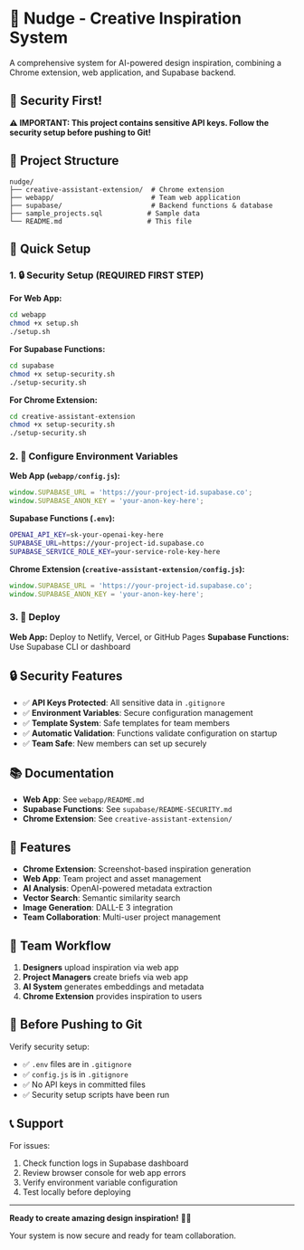 # 🎨 Nudge - Creative Inspiration System

A comprehensive system for AI-powered design inspiration, combining a Chrome extension, web application, and Supabase backend.

## 🔐 Security First!

**⚠️ IMPORTANT: This project contains sensitive API keys. Follow the security setup before pushing to Git!**

## 📁 Project Structure

```
nudge/
├── creative-assistant-extension/  # Chrome extension
├── webapp/                        # Team web application
├── supabase/                      # Backend functions & database
├── sample_projects.sql           # Sample data
└── README.md                     # This file
```

## 🚀 Quick Setup

### 1. 🔒 Security Setup (REQUIRED FIRST STEP)

**For Web App:**
```bash
cd webapp
chmod +x setup.sh
./setup.sh
```

**For Supabase Functions:**
```bash
cd supabase
chmod +x setup-security.sh
./setup-security.sh
```

**For Chrome Extension:**
```bash
cd creative-assistant-extension
chmod +x setup-security.sh
./setup-security.sh
```

### 2. 🔑 Configure Environment Variables

**Web App (`webapp/config.js`):**
```javascript
window.SUPABASE_URL = 'https://your-project-id.supabase.co';
window.SUPABASE_ANON_KEY = 'your-anon-key-here';
```

**Supabase Functions (`.env`):**
```bash
OPENAI_API_KEY=sk-your-openai-key-here
SUPABASE_URL=https://your-project-id.supabase.co
SUPABASE_SERVICE_ROLE_KEY=your-service-role-key-here
```

**Chrome Extension (`creative-assistant-extension/config.js`):**
```javascript
window.SUPABASE_URL = 'https://your-project-id.supabase.co';
window.SUPABASE_ANON_KEY = 'your-anon-key-here';
```

### 3. 🚀 Deploy

**Web App:** Deploy to Netlify, Vercel, or GitHub Pages
**Supabase Functions:** Use Supabase CLI or dashboard

## 🔒 Security Features

- ✅ **API Keys Protected**: All sensitive data in `.gitignore`
- ✅ **Environment Variables**: Secure configuration management
- ✅ **Template System**: Safe templates for team members
- ✅ **Automatic Validation**: Functions validate configuration on startup
- ✅ **Team Safe**: New members can set up securely

## 📚 Documentation

- **Web App**: See `webapp/README.md`
- **Supabase Functions**: See `supabase/README-SECURITY.md`
- **Chrome Extension**: See `creative-assistant-extension/`

## 🎯 Features

- **Chrome Extension**: Screenshot-based inspiration generation
- **Web App**: Team project and asset management
- **AI Analysis**: OpenAI-powered metadata extraction
- **Vector Search**: Semantic similarity search
- **Image Generation**: DALL-E 3 integration
- **Team Collaboration**: Multi-user project management

## 🔄 Team Workflow

1. **Designers** upload inspiration via web app
2. **Project Managers** create briefs via web app
3. **AI System** generates embeddings and metadata
4. **Chrome Extension** provides inspiration to users

## 🚨 Before Pushing to Git

Verify security setup:
- ✅ `.env` files are in `.gitignore`
- ✅ `config.js` is in `.gitignore`
- ✅ No API keys in committed files
- ✅ Security setup scripts have been run

## 📞 Support

For issues:
1. Check function logs in Supabase dashboard
2. Review browser console for web app errors
3. Verify environment variable configuration
4. Test locally before deploying

---

**Ready to create amazing design inspiration!** 🚀✨

Your system is now secure and ready for team collaboration.
